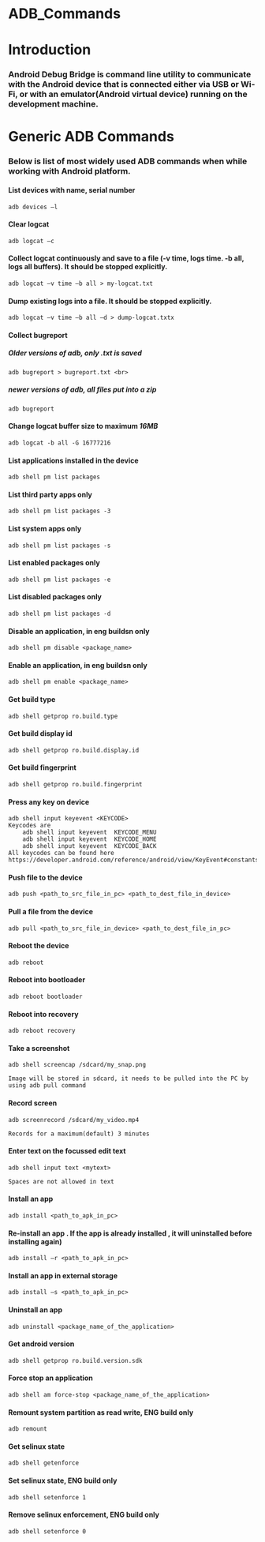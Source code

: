 # ADB_Commands
# Introduction
### Android Debug Bridge is command line utility to communicate with the Android device that is connected either via USB or Wi-Fi, or with an emulator(Android virtual device) running on the development machine.


# Generic ADB Commands
### Below is list of most widely used ADB commands when while working with Android platform.

#### List devices with name, serial number<br/>
	adb devices –l

#### Clear logcat<br/>
	adb logcat –c

#### Collect logcat continuously and save to a file  (-v time, logs time. -b all, logs all buffers). It should be stopped explicitly.<br>
	adb logcat –v time –b all > my-logcat.txt


#### Dump existing logs into a file. It should be stopped explicitly.<br/>
	adb logcat –v time –b all –d > dump-logcat.txtx

#### Collect bugreport<br/>
##### Older versions of adb, only .txt is saved
	adb bugreport > bugreport.txt <br>
##### newer versions of adb, all files put into a zip
	adb bugreport

#### Change logcat buffer size to maximum <em>16MB</em><br/>
	adb logcat -b all -G 16777216

#### List applications installed in the device<br/>
	adb shell pm list packages

#### List third party apps only<br/>
	adb shell pm list packages -3

#### List system apps only<br/>
	adb shell pm list packages -s

#### List enabled packages only<br/>
	adb shell pm list packages -e


#### List disabled packages only<br/>
	adb shell pm list packages -d

#### Disable an application, in eng buildsn only<br/>
	adb shell pm disable <package_name>

#### Enable an application, in eng buildsn only<br/>
	adb shell pm enable <package_name>

#### Get build type<br/>
	adb shell getprop ro.build.type

#### Get build display id<br/>
	adb shell getprop ro.build.display.id

#### Get build fingerprint<br/>
	adb shell getprop ro.build.fingerprint

#### Press any key on device<br/>
	adb shell input keyevent <KEYCODE>
	Keycodes are
		adb shell input keyevent  KEYCODE_MENU
		adb shell input keyevent  KEYCODE_HOME
		adb shell input keyevent  KEYCODE_BACK
	All keycodes can be found here https://developer.android.com/reference/android/view/KeyEvent#constants_2

#### Push file to the device <br/>
	adb push <path_to_src_file_in_pc> <path_to_dest_file_in_device>

#### Pull a file from the device<br/>
	adb pull <path_to_src_file_in_device> <path_to_dest_file_in_pc>

#### Reboot the device<br/>
	adb reboot

#### Reboot into bootloader<br/>
	adb reboot bootloader

#### Reboot into recovery<br/>
	adb reboot recovery

#### Take a screenshot<br/>
	adb shell screencap /sdcard/my_snap.png

	Image will be stored in sdcard, it needs to be pulled into the PC by using adb pull command

#### Record screen<br/>
	adb screenrecord /sdcard/my_video.mp4

	Records for a maximum(default) 3 minutes

#### Enter text on the focussed edit text<br/>
	adb shell input text <mytext>

	Spaces are not allowed in text

#### Install an app <br/>
	adb install <path_to_apk_in_pc>

#### Re-install an app . If the app is already installed , it will uninstalled before installing again)<br/>
	adb install –r <path_to_apk_in_pc>

#### Install an app in external storage<br/>
	adb install –s <path_to_apk_in_pc>

#### Uninstall an app<br/>
	adb uninstall <package_name_of_the_application>

#### Get android version<br/>
	adb shell getprop ro.build.version.sdk

#### Force stop an application<br/>
	adb shell am force-stop <package_name_of_the_application>

#### Remount system partition as read write, ENG build only<br/>
	adb remount

#### Get selinux state<br/>
	adb shell getenforce

#### Set selinux state, ENG build only<br/>
	adb shell setenforce 1

#### Remove selinux enforcement, ENG build only<br/>
	adb shell setenforce 0

